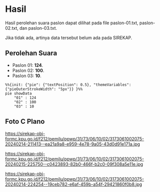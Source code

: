 # Hasil

Hasil perolehan suara paslon dapat dilihat pada file paslon-01.txt, paslon-02.txt, dan paslon-03.txt.

Jika tidak ada, artinya data tersebut belum ada pada SIREKAP.

## Perolehan Suara

 * Paslon 01: **124**.
 * Paslon 02: **100**.
 * Paslon 03: **10**.

```mermaid
%%{init: {"pie": {"textPosition": 0.5}, "themeVariables": {"pieOuterStrokeWidth": "5px"}} }%%
pie showData
    "01" : 124
    "02" : 100
    "03" : 10
```
## Foto C Plano

https://sirekap-obj-formc.kpu.go.id/f212/pemilu/ppwp/31/73/06/10/02/3173061002075-20240214-211413--ea21a9a8-e959-4e78-9a05-43d0d91e171a.jpg

https://sirekap-obj-formc.kpu.go.id/f212/pemilu/ppwp/31/73/06/10/02/3173061002075-20240215-225750--c0423893-82b0-466f-b2c0-09f308a5e11e.jpg

https://sirekap-obj-formc.kpu.go.id/f212/pemilu/ppwp/31/73/06/10/02/3173061002075-20240214-224254--19ceb782-e6af-459b-a54f-29421860f0b8.jpg

